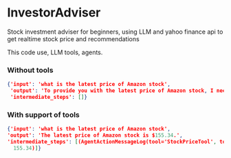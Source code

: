 # InvestorAdviser

Stock investment adviser for beginners, using LLM and yahoo finance api to get realtime stock price and recommendations

This code use, LLM tools, agents.

### Without tools

```json
{'input': 'what is the latest price of Amazon stock',
 'output': 'To provide you with the latest price of Amazon stock, I need to access real-time data. However, I can guide you on how to check the current stock price yourself.\n\nYou can check the latest price of Amazon stock by visiting a financial website or using a stock market app. Some popular options include:\n\n1. Google Finance: Go to the Google Finance website and search for "Amazon stock price."\n2. Yahoo Finance: Visit the Yahoo Finance website and search for "Amazon stock price."\n3. Bloomberg: Access the Bloomberg website or app and search for "AMZN" (Amazon\'s stock ticker symbol) to find the current price.\n\nPlease note that stock prices can fluctuate throughout the trading day, so the price you see may not be the most up-to-date.',
 'intermediate_steps': []}
 ```

 ### With support of tools

 ```json
 {'input': 'what is the latest price of Amazon stock',
 'output': 'The latest price of Amazon stock is $155.34.',
 'intermediate_steps': [(AgentActionMessageLog(tool='StockPriceTool', tool_input={'stock_ticker': 'AMZN'}, log="\nInvoking: `StockPriceTool` with `{'stock_ticker': 'AMZN'}`\n\n\n", message_log=[AIMessage(content='', additional_kwargs={'function_call': {'name': 'StockPriceTool', 'arguments': '{\n  "stock_ticker": "AMZN"\n}'}})]),
   155.34)]}
```
